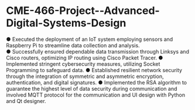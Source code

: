 # CME-466-Project--Advanced-Digital-Systems-Design

● Executed the deployment of an IoT system employing sensors and Raspberry Pi to streamline data collection and analysis.<br />
● Successfully ensured dependable data transmission through Linksys and Cisco routers, optimizing IP routing using Cisco 
Packet Tracer.
● Implemented stringent cybersecurity measures, utilizing Socket Programming to safeguard data.
● Established resilient network security through the integration of symmetric and asymmetric encryption, authentication, and 
digital signatures.
● Implemented the RSA algorithm to guarantee the highest level of data security during communication and involved MQTT 
protocol for the communication and UI design with Python and Qt designer.
